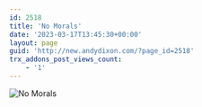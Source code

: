 ```yaml
---
id: 2518
title: 'No Morals'
date: '2023-03-17T13:45:30+00:00'
layout: page
guid: 'http://new.andydixon.com/?page_id=2518'
trx_addons_post_views_count:
    - '1'
---
```


![No Morals](https://i0.wp.com/assets.g8x2.ldn.idrivee2-23.com/posters/No%20Morals%2001.jpg?w=1200&ssl=1 "No Morals")